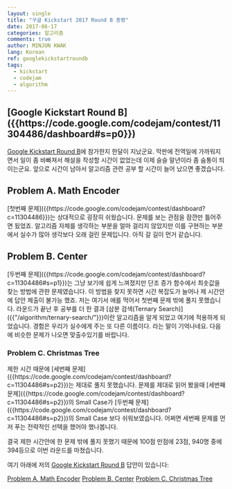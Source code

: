 ```yaml
---
layout: single
title: "구글 Kickstart 2017 Round B 총평"
date: 2017-06-17
categories: 알고리즘
comments: true
author: MINJUN KWAK
lang: Korean
ref: googlekickstartroundb
tags:
  - kickstart
  - codejam
  - algorithm
---
```


<h2>[Google Kickstart Round B]({{https://code.google.com/codejam/contest/11304486/dashboard#s=p0}})</h1>

[Google Kickstart Round B]({{https://code.google.com/codejam/contest/11304486/dashboard#s=p0}})에 참가한지 한달이 지났군요.
막판에 전역일에 가까워지면서 일이 좀 바빠져서 해설을 작성할 시간이 없었는데 이제 슬슬 말년이라 좀 숨통이 틔이는군요.
앞으로 시간이 남아서 알고리즘 관련 공부 할 시간이 늘어 났으면 좋겠습니다.

<h2>Problem A. Math Encoder</h2>
[첫번째 문제]({{https://code.google.com/codejam/contest/dashboard?c=11304486}})는 상대적으로 굉장히 쉬웠습니다. 문제를 보는 관점을 잠깐만 틀어주면 됬었죠.
알고리즘 자체를 생각하는 부분을 얼마 걸리지 않았지만 이를 구현하는 부분에서 실수가 많아 생각보다 오래 걸린 문제입니다. 아직 갈 길이 먼거 같습니다.

<h2>Problem B. Center</h2>
[두번째 문제]({{https://code.google.com/codejam/contest/dashboard?c=11304486#s=p1}})는 그냥 보기에 쉽게 느껴졌지만 단조 증가 함수에서 최솟값을 찾는 방법에 관한 문제였습니다.
이 방법을 찾지 못하면 시간 복잡도가 늘어나 제 시간안에 답안 제출이 불가능 했죠.
저는 여기서 애를 먹어서 첫번째 문제 밖에 풀지 못했습니다.
라운드가 끝난 후 공부를 더 한 결과 [삼분 검색(Ternary Search)]({{"/algorithm/ternary-search/"}})이란 알고리즘을 알게 되었고 여기에 적용하게 되었습니다.
경험은 우리가 실수에게 주는 또 다른 이름이다. 라는 말이 기억나네요. 다음에 비슷한 문제가 나오면 맞출수있기를 바랍니다.

<h3>Problem C. Christmas Tree</h3>
제한 시간 때문에 [세번째 문제]({{https://code.google.com/codejam/contest/dashboard?c=11304486#s=p2}})는 제대로 풀지 못했습니다.
문제를 제대로 읽어 봤을때 [세번째 문제]({{https://code.google.com/codejam/contest/dashboard?c=11304486#s=p2}})의 Small Case가 [두번째 문제]({{https://code.google.com/codejam/contest/dashboard?c=11304486#s=p2}})의 Small Case 보다 쉬워보였습니다.
어쩌면 세번째 문제를 먼저 푸는 전략적인 선택을 했어야 했나봅니다.


결국 제한 시간안에 한 문제 밖에 풀지 못했기 때문에 100점 만점에 23점, 940명 중에 394등으로 이번 라운드를 마쳤습니다.


여기 아래에 저의 [Google Kickstart Round B]({{https://code.google.com/codejam/contest/11304486/dashboard#s=p0}}) 답안이 있습니다:

[Problem A. Math Encoder]({{https://minjunkwak.github.io/algorithm/google-kickstart-roundb-1/}})
[Problem B. Center]({{https://minjunkwak.github.io/algorithm/google-kickstart-roundb-2/}})
[Problem C. Christmas Tree]({{https://minjunkwak.github.io/algorithm/google-kickstart-roundb-3/}})

